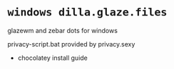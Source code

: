 # `windows dilla.glaze.files`

glazewm and zebar dots for windows

privacy-script.bat provided by privacy.sexy

+ chocolatey install guide
